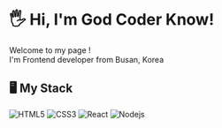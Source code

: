 <h1>🖐 Hi, I'm God Coder Know!</h1>
<div>Welcome to my page ! <br> I'm Frontend developer from Busan, Korea</div>

<h2>🖥 My Stack</h2>

![HTML5](https://img.shields.io/badge/HTML5-E34F26?style=for-the-badge&logo=HTML5&logoColor=white)
![CSS3](https://img.shields.io/badge/CSS3-1572B6?style=for-the-badge&logo=CSS3&logoColor=white)
![React](https://img.shields.io/badge/React-black?style=for-the-badge&logo=React&logoColor=61DAFB)
![Nodejs](https://img.shields.io/badge/Nodejs-339933?style=for-the-badge&logo=Node.js&logoColor=white)
